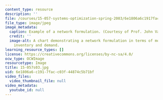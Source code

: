```yaml
---
content_type: resource
description: ''
file: /courses/15-057-systems-optimization-spring-2003/6e1806a6c1917facc03f44874c5b71bf_15-057s03.jpg
file_type: image/jpeg
image_metadata:
  caption: Example of a network formulation. (Courtesy of Prof. John Vande Vate.)
  credit: ''
  image-alt: A chart demonstrating a network formulation in terms of monthly production,
    inventory and demand.
learning_resource_types: []
license: https://creativecommons.org/licenses/by-nc-sa/4.0/
ocw_type: OCWImage
resourcetype: Image
title: 15-057s03.jpg
uid: 6e1806a6-c191-7fac-c03f-44874c5b71bf
video_files:
  video_thumbnail_file: null
video_metadata:
  youtube_id: null
---
```

